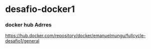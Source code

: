# desafio-docker1

### docker hub Adrres 

https://hub.docker.com/repository/docker/emanuelmungu/fullcycle-desafio1/general